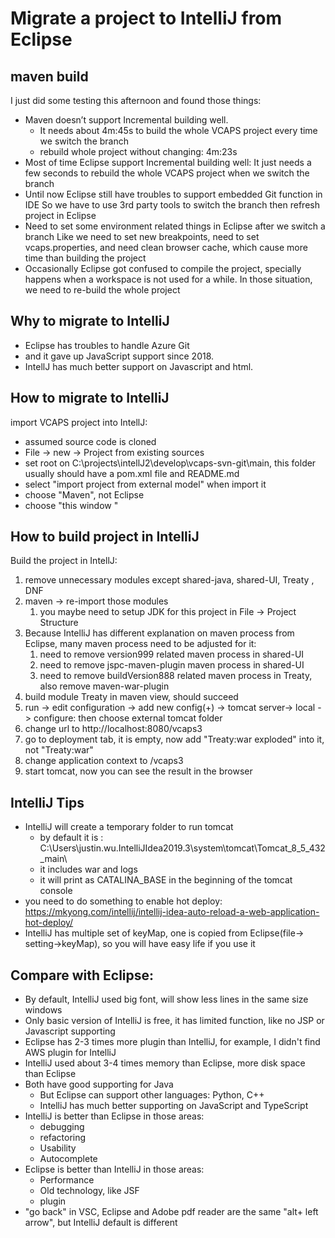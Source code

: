 
# Migrate a project to IntelliJ from Eclipse


## maven build
I just did some testing this afternoon and found those things:
+ 	Maven doesn’t support Incremental building well. 
     + It needs about 4m:45s to build the whole VCAPS project every time we switch the branch
     + rebuild whole project without changing: 4m:23s
+ 	Most of time Eclipse support Incremental building well:
    It just needs a few seconds to rebuild the whole VCAPS project when we switch the branch
+	Until now Eclipse still have troubles to support embedded Git function in IDE
    So we have to use 3rd party tools to switch the branch then refresh project in Eclipse
+	Need to set some environment related things in Eclipse after we switch a branch 
    Like we need to set new breakpoints, need to set vcaps.properties, and need clean browser cache, which cause more time than building the project
+	Occasionally Eclipse got confused to compile the project, specially happens when a workspace is not used for a while. 
     In those situation, we need to re-build the whole project

## Why to migrate to IntelliJ
 
+ Eclipse has troubles to handle Azure Git
+ and it gave up JavaScript support since 2018.
+ IntellJ has much better support on Javascript and html.

## How to migrate to IntelliJ
import VCAPS project into IntellJ:
+   assumed source code is cloned
+   File -> new -> Project from existing sources
+   set root on C:\projects\intellJ2\develop\vcaps-svn-git\main, this folder usually should have a pom.xml file and README.md
+   select "import project from external model" when import it
+   choose "Maven", not Eclipse
+   choose "this window "

## How to build project in IntelliJ
Build the project in IntellJ:

1. remove unnecessary modules except shared-java, shared-UI, Treaty , DNF
2.  maven -> re-import those modules
    1.   you maybe need to setup JDK for this project in File -> Project Structure
3.  Because IntelliJ has different explanation on maven process from Eclipse, many maven  process need to be adjusted for it:
    1.   need to remove version999 related maven process in shared-UI
    2.   need to remove jspc-maven-plugin maven process in shared-UI
	3.   need to remove buildVersion888 related maven process in Treaty, also remove maven-war-plugin	
4.  build module Treaty in maven view, should succeed
5.  run -> edit configuration -> add new config(+) -> tomcat server-> local -> configure: then choose external tomcat folder
6.  change url to http://localhost:8080/vcaps3
7.  go to deployment tab, it is empty, now add "Treaty:war exploded" into it, not "Treaty:war" 
8.  change application context to /vcaps3
9.  start tomcat, now you can see the result in the browser


## IntelliJ Tips
+ IntelliJ will create a temporary folder to run tomcat
    + by default it is : C:\Users\justin.wu\.IntelliJIdea2019.3\system\tomcat\Tomcat_8_5_432_main\
    + it includes war and logs
	+ it will print as CATALINA_BASE in the beginning of the tomcat console 
+ you need to do something to enable hot deploy:  
    https://mkyong.com/intellij/intellij-idea-auto-reload-a-web-application-hot-deploy/	
+ IntelliJ has multiple set of keyMap, one is copied from Eclipse(file-> setting->keyMap), so you will have easy life if you use it

## Compare with Eclipse:
+ By default, IntelliJ used big font, will show less lines in the same size windows
+ Only basic version of IntelliJ is free, it has limited function, like no JSP or Javascript supporting
+ Eclipse has 2-3 times more plugin than IntelliJ, for example, I didn't find AWS plugin for IntelliJ 
+ IntelliJ used about 3-4 times memory than Eclipse, more disk space than Eclipse
+ Both have good supporting for Java
    + But Eclipse can support other languages: Python, C++
    + IntelliJ has much better supporting on JavaScript and TypeScript
+ IntelliJ is better than Eclipse in those areas:
    + debugging
    + refactoring
    + Usability
    + Autocomplete
+ Eclipse is better than IntelliJ in those areas:  
    + Performance
    + Old technology, like JSF
    + plugin  
+ "go back" in VSC, Eclipse and Adobe pdf reader are the same "alt+ left arrow", but IntelliJ default is different
 